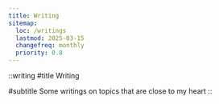 ```yaml
---
title: Writing
sitemap:
  loc: /writings
  lastmod: 2025-03-15
  changefreq: monthly
  priority: 0.8
---
```


::writing
#title
Writing

#subtitle
Some writings on topics that are close to my heart
::
